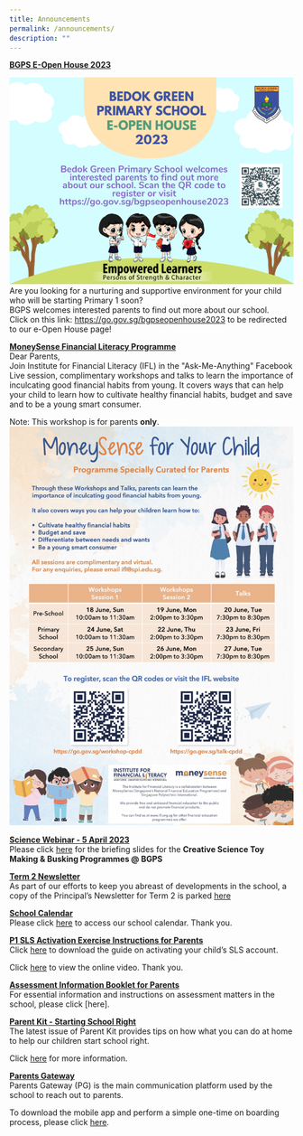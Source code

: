 ```yaml
---
title: Announcements
permalink: /announcements/
description: ""
---
```

**<u>BGPS E-Open House 2023</u>**<br>

![](/images/bgps%20e-open%20house%202023%20v3.png)<br>
Are you looking for a nurturing and supportive environment for your child who will be starting Primary 1 soon? <br>
BGPS welcomes interested parents to find out more about our school. <br>Click on this link: https://go.gov.sg/bgpseopenhouse2023 to be redirected to our e-Open House page!

**<u>MoneySense Financial Literacy Programme</u>**<br>
Dear Parents,<br>
Join Institute for Financial Literacy (IFL) in the "Ask-Me-Anything" Facebook Live session, complimentary workshops and talks to learn the importance of inculcating good financial habits from young. It covers ways that can help your child to learn how to cultivate healthy financial habits, budget and save and to be a young smart consumer. 

Note: This workshop is for parents **only**. 
![](/images/ms%20workshops%20and%20talks%20june%202023.jpg)

**<u>Science Webinar - 5 April 2023</u>**<br>
Please click [here](/files/science%20webinar%20on%20cstm%20&amp;%20csb@bgpps%20on%205%20april%202023_for%20sch%20website.pdf) for the briefing slides for the **Creative Science Toy Making &amp; Busking Programmes @ BGPS**

**<u>Term 2 Newsletter</u>** <br>
As part of our efforts to keep you abreast of developments in the school, a copy of the Principal’s Newsletter for Term 2 is parked [here](/files/Term%202%20Letter.pdf)

**<u>School Calendar</u>** <br>
Please click [here](/about-us/calendar) to access our school calendar.&nbsp;Thank you.

**<u>P1 SLS Activation Exercise Instructions for Parents</u>** <br>
Click [here](/partners/home-school-partnership/student-learning-space-sls-activation) to download the guide on activating your child’s SLS account.&nbsp;

Click&nbsp;[here](https://youtu.be/YTLJBmTqdYM)&nbsp;to view the online video.&nbsp;Thank you.

**<u>Assessment Information Booklet for Parents</u>** <br>
For essential information and instructions on assessment matters in the school, please click [here][](/files/Assessment%20Information%20Booklet%202023.pdf).

**<u>Parent Kit - Starting School Right</u>** <br>
The latest issue of Parent Kit provides tips on how what you can do at home to help our children start school right.

Click [here](/files/Parent%20Kit%20-%20Starting%20School%20Right%20Jan%202020.pdf)&nbsp;for more information.

**<u>Parents Gateway</u>** <br>
Parents Gateway (PG) is the main communication platform used by the school to reach out to parents.

To download&nbsp;the mobile app&nbsp;and perform a simple one-time on boarding process, please click [here](/partners/home-school-partnership/parent-resource-kit).